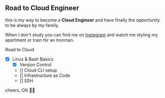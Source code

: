 ## Road to Cloud Engineer

this is my way to become a **Cloud Engineer** and have finally the opportunity to be always by my family.

When I don't study you can find me on <a href="www.instagram.com/oliverpexxer">Instagram</a> and watch me styling my apartment or train for an Ironman.

Road to Cloud
- [x] Linux & Bash Basics
    - [x] Version Control
    - [] Cloud CLI setup
    - [] Infrastructure as Code
    - [] SSH


cheers,
Olli ✌🏻
